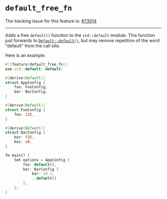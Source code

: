 # `default_free_fn`

The tracking issue for this feature is: [#73014]

[#73014]: https://github.com/rust-lang/rust/issues/73014

------------------------

Adds a free `default()` function to the `std::default` module.  This function
just forwards to [`Default::default()`], but may remove repetition of the word
"default" from the call site.

[`Default::default()`]: https://doc.rust-lang.org/nightly/std/default/trait.Default.html#tymethod.default

Here is an example:

```rust
#![feature(default_free_fn)]
use std::default::default;

#[derive(Default)]
struct AppConfig {
    foo: FooConfig,
    bar: BarConfig,
}

#[derive(Default)]
struct FooConfig {
    foo: i32,
}

#[derive(Default)]
struct BarConfig {
    bar: f32,
    baz: u8,
}

fn main() {
    let options = AppConfig {
        foo: default(),
        bar: BarConfig {
            bar: 10.1,
            ..default()
        },
    };
}
```
